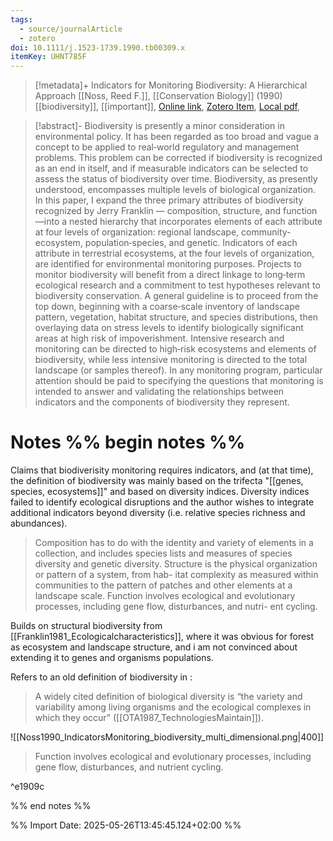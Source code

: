 ```yaml
---
tags:
  - source/journalArticle
  - zotero
doi: 10.1111/j.1523-1739.1990.tb00309.x
itemKey: UHNT785F
---
```

>[!metadata]+
> Indicators for Monitoring Biodiversity: A Hierarchical Approach
> [[Noss, Reed F.]], 
> [[Conservation Biology]] (1990)
> [[biodiversity]], [[important]], 
> [Online link](https://conbio.onlinelibrary.wiley.com/doi/10.1111/j.1523-1739.1990.tb00309.x), [Zotero Item](zotero://select/library/items/UHNT785F), [Local pdf](file://C:/Users/aburg/Documents/references/zotero/storage/YP4FZD6M/Noss1990_IndicatorsMonitoring.pdf), 

>[!abstract]-
>Biodiversity is presently a minor consideration in environmental policy. It has been regarded as too broad and vague a concept to be applied to real‐world regulatory and management problems. This problem can be corrected if biodiversity is recognized as an end in itself, and if measurable indicators can be selected to assess the status of biodiversity over time. Biodiversity, as presently understood, encompasses multiple levels of biological organization. In this paper, I expand the three primary attributes of biodiversity recognized by Jerry Franklin — composition, structure, and function—into a nested hierarchy that incorporates elements of each attribute at four levels of organization: regional landscape, community‐ecosystem, population‐species, and genetic. Indicators of each attribute in terrestrial ecosystems, at the four levels of organization, are identified for environmental monitoring purposes. Projects to monitor biodiversity will benefit from a direct linkage to long‐term ecological research and a commitment to test hypotheses relevant to biodiversity conservation. A general guideline is to proceed from the top down, beginning with a coarse‐scale inventory of landscape pattern, vegetation, habitat structure, and species distributions, then overlaying data on stress levels to identify biologically significant areas at high risk of impoverishment. Intensive research and monitoring can be directed to high‐risk ecosystems and elements of biodiversity, while less intensive monitoring is directed to the total landscape (or samples thereof). In any monitoring program, particular attention should be paid to specifying the questions that monitoring is intended to answer and validating the relationships between indicators and the components of biodiversity they represent.

# Notes %% begin notes %%
Claims that biodiverisity monitoring requires indicators, and (at that time), the definition of biodiversity was mainly based on the trifecta "[[genes, species, ecosystems]]" and based on diversity indices. Diversity indices failed to identify ecological disruptions and the author wishes to integrate additional indicators beyond diversity (i.e. relative species richness and abundances). 

> Composition has to do with the identity and variety of elements in a collection, and includes species lists and measures of species diversity and genetic diversity. Structure is the physical organization or pattern of a system, from hab- itat complexity as measured within communities to the pattern of patches and other elements at a landscape scale. Function involves ecological and evolutionary processes, including gene flow, disturbances, and nutri- ent cycling.

Builds on structural biodiversity from [[Franklin1981_Ecologicalcharacteristics]], where it was obvious for forest as ecosystem and landscape structure, and i am not convinced about extending it to genes and organisms populations. 

Refers to an old definition of biodiversity in :
> A widely cited definition of biological diversity is “the variety and variability among living organisms and the ecological complexes in which they occur” ([[OTA1987_TechnologiesMaintain]]).

![[Noss1990_IndicatorsMonitoring_biodiversity_multi_dimensional.png|400]]

> Function involves ecological and evolutionary processes, including gene flow, disturbances, and nutrient cycling.

^e1909c

%% end notes %%




%% Import Date: 2025-05-26T13:45:45.124+02:00 %%
